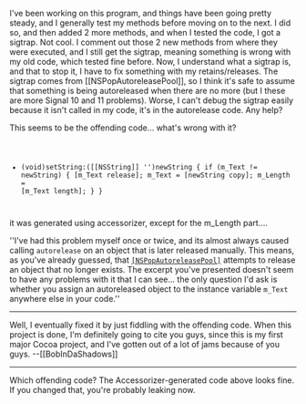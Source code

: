 I've been working on this program, and things have been going pretty steady, and I generally test my methods before moving on to the next. I did so, and then added 2 more methods, and when I tested the code, I got a sigtrap. Not cool. I comment out those 2 new methods from where they were executed, and I still get the sigtrap, meaning something is wrong with my old code, which tested fine before. Now, I understand what a sigtrap is, and that to stop it, I have to fix something with my retains/releases. The sigtrap comes from [[NSPopAutoreleasePool]], so I think it's safe to assume that something is being autoreleased when there are no more (but I these are more Signal 10 and 11 problems). Worse, I can't debug the sigtrap easily because it isn't called in my code, it's in the autorelease code. Any help?

This seems to be the offending code... what's wrong with it?
<code>
- (void)setString:([[NSString]] '')newString
{
	if (m_Text != newString) {
        [m_Text release];
        m_Text = [newString copy];
	m_Length = [m_Text length];
    }
}
</code>
it was generated using accessorizer, except for the m_Length part....

''I've had this problem myself once or twice, and its almost always caused calling <code>autorelease</code> on an object that is later released manually. This means, as you've already guessed, that <code>[[NSPopAutoreleasePool]]()</code> attempts to release an object that no longer exists.
The excerpt you've presented doesn't seem to have any problems with it that I can see... the only question I'd ask is whether you assign an autoreleased object to the instance variable <code>m_Text</code> anywhere else in your code.''

----

Well, I eventually fixed it by just fiddling with the offending code. When this project is done, I'm definitely going to cite you guys, since this is my first major Cocoa project, and I've gotten out of a lot of jams because of you guys. --[[BobInDaShadows]]

----

Which offending code? The Accessorizer-generated code above looks fine. If you changed that, you're probably leaking now.